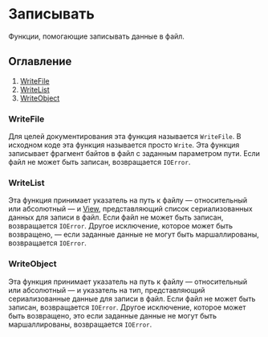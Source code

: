 # Записывать
Функции, помогающие записывать данные в файл.

## Оглавление
1. [WriteFile](#writefile)
2. [WriteList](#writelist)
3. [WriteObject](#writeobject)

### WriteFile
Для целей документирования эта функция называется `WriteFile`. В исходном коде эта функция называется просто `Write`. Эта функция записывает фрагмент байтов в файл с заданным параметром пути. Если файл не может быть записан, возвращается `IOError`.

### WriteList
Эта функция принимает указатель на путь к файлу &mdash; относительный или абсолютный &mdash; и [View](/docs/ru-RU/collections/view.md), представляющий список сериализованных данных для записи в файл. Если файл не может быть записан, возвращается `IOError`. Другое исключение, которое может быть возвращено, — если заданные данные не могут быть маршаллированы, возвращается `IOError`.

### WriteObject
Эта функция принимает указатель на путь к файлу &mdash; относительный или абсолютный &mdash; и указатель на тип, представляющий сериализованные данные для записи в файл. Если файл не может быть записан, возвращается `IOError`. Другое исключение, которое может быть возвращено, это если заданные данные не могут быть маршаллированы, возвращается `IOError`.